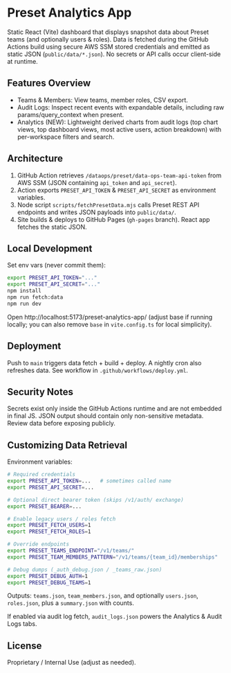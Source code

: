 # Preset Analytics App

Static React (Vite) dashboard that displays snapshot data about Preset teams (and optionally users & roles). Data is fetched during the GitHub Actions build using secure AWS SSM stored credentials and emitted as static JSON (`public/data/*.json`). No secrets or API calls occur client-side at runtime.

## Features Overview

- Teams & Members: View teams, member roles, CSV export.
- Audit Logs: Inspect recent events with expandable details, including raw params/query_context when present.
- Analytics (NEW): Lightweight derived charts from audit logs (top chart views, top dashboard views, most active users, action breakdown) with per-workspace filters and search.

## Architecture

1. GitHub Action retrieves `/dataops/preset/data-ops-team-api-token` from AWS SSM (JSON containing `api_token` and `api_secret`).
2. Action exports `PRESET_API_TOKEN` & `PRESET_API_SECRET` as environment variables.
3. Node script `scripts/fetchPresetData.mjs` calls Preset REST API endpoints and writes JSON payloads into `public/data/`.
4. Site builds & deploys to GitHub Pages (`gh-pages` branch). React app fetches the static JSON.

## Local Development

Set env vars (never commit them):

```bash
export PRESET_API_TOKEN="..."
export PRESET_API_SECRET="..."
npm install
npm run fetch:data
npm run dev
```

Open http://localhost:5173/preset-analytics-app/ (adjust base if running locally; you can also remove `base` in `vite.config.ts` for local simplicity).

## Deployment

Push to `main` triggers data fetch + build + deploy. A nightly cron also refreshes data. See workflow in `.github/workflows/deploy.yml`.

## Security Notes

Secrets exist only inside the GitHub Actions runtime and are not embedded in final JS. JSON output should contain only non-sensitive metadata. Review data before exposing publicly.

## Customizing Data Retrieval

Environment variables:

```bash
# Required credentials
export PRESET_API_TOKEN=...   # sometimes called name
export PRESET_API_SECRET=...

# Optional direct bearer token (skips /v1/auth/ exchange)
export PRESET_BEARER=...

# Enable legacy users / roles fetch
export PRESET_FETCH_USERS=1
export PRESET_FETCH_ROLES=1

# Override endpoints
export PRESET_TEAMS_ENDPOINT="/v1/teams/"
export PRESET_TEAM_MEMBERS_PATTERN="/v1/teams/{team_id}/memberships"

# Debug dumps (_auth_debug.json / _teams_raw.json)
export PRESET_DEBUG_AUTH=1
export PRESET_DEBUG_TEAMS=1
```

Outputs:
`teams.json`, `team_members.json`, and optionally `users.json`, `roles.json`, plus a `summary.json` with counts.

If enabled via audit log fetch, `audit_logs.json` powers the Analytics & Audit Logs tabs.

## License

Proprietary / Internal Use (adjust as needed).
